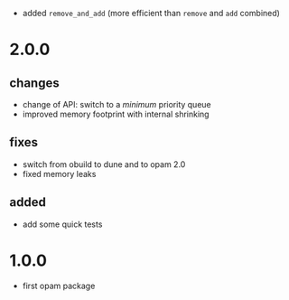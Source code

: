 
  - added `remove_and_add` (more efficient than `remove` and `add` combined)

# 2.0.0
## changes
  - change of API: switch to a *minimum* priority queue
  - improved memory footprint with internal shrinking
## fixes
  - switch from obuild to dune and to opam 2.0
  - fixed memory leaks
## added
  - add some quick tests

# 1.0.0
  - first opam package

